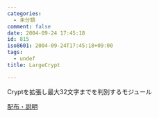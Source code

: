 ```yaml
---
categories:
  - 未分類
comment: false
date: 2004-09-24 17:45:18
id: 815
iso8601: 2004-09-24T17:45:18+09:00
tags:
  - undef
title: LargeCrypt

---
```


<div class="entry-body">
                                 <p>Cryptを拡張し最大32文字までを判別するモジュール</p>

<p><a href="http://www.nqou.net">配布・説明</a></p>
                              </div>
    	